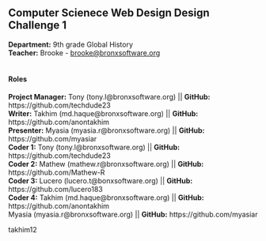 <h2>Computer Scienece Web Design Design Challenge 1</h2>

<strong>Department:</strong> 9th grade Global History<br />
<strong>Teacher:</strong> Brooke - brooke@bronxsoftware.org<br /> <br />

<h4>Roles</h4>
<strong>Project Manager:</strong> Tony (tony.l@bronxsoftware.org) || <strong>GitHub:</strong> https://github.com/techdude23 <br />
<strong>Writer:</strong> Takhim (md.haque@bronxsoftware.org) || <strong>GitHub:</strong> https://github.com/anontakhim <br />
<strong>Presenter:</strong> Myasia (myasia.r@bronxsoftware.org) || <strong>GitHub:</strong> https://github.com/myasiar <br />
<strong>Coder 1:</strong> Tony (tony.l@bronxsoftware.org) || <strong>GitHub:</strong> https://github.com/techdude23 <br />
<strong>Coder 2:</strong> Mathew (mathew.r@bronxsoftware.org) || <strong>GitHub:</strong> https://github.com/Mathew-R <br />
<strong>Coder 3:</strong> Lucero (lucero.t@bonxsoftware.org) || <strong>GitHub:</strong> https://github.com/lucero183 <br />
<strong>Coder 4:</strong> Takhim (md.haque@bronxsoftware.org) || <strong>GitHub:</strong> https://github.com/anontakhim <br />
<strong?Coder 5:</strong> Myasia (myasia.r@bronxsoftware.org) || <strong>GitHub:</strong> https://github.com/myasiar

takhim12
